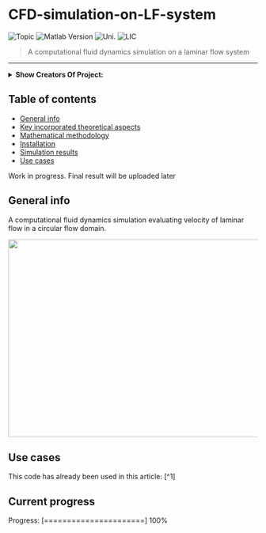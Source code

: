 # CFD-simulation-on-LF-system
![Topic][topic-image] ![Matlab Version][matlab-image] ![Uni.][AAU-image] ![LIC][LIC-image]
> A computational fluid dynamics simulation on a laminar flow system


---
<details>
  <summary><strong>Show Creators Of Project:</strong></summary

                                                       
## **Project Creators:** <br />
Rehné, Andreas Møller

</details>

## Table of contents
* [General info](#general-info)
* [Key incorporated theoretical aspects](#Key-incorporated-theoretical-aspects)
* [Mathematical methodology](#Mathematical-methodology)
* [Installation](#Installation)
* [Simulation results](#Simulation-results)
* [Use cases](#Use-cases)

Work in progress. Final result will be uploaded later
## General info
A computational fluid dynamics simulation evaluating velocity of laminar flow in a circular flow domain.

<img src="sim_images/General_overview.jpg" width="505" height="400">


## Use cases
This code has already been used in this article: [^1] <br />

## Current progress
Progress: [======================] 100%

<!-- Markdown link & img dfn's -->
[matlab-image]: https://img.shields.io/badge/LNG-COMSOL-orange
[topic-image]:https://img.shields.io/badge/Topic-CFD-green
[AAU-image]: https://img.shields.io/badge/Uni-AAU-blue
[LIC-image]: https://img.shields.io/badge/LIC-MIT_Licence-brown
